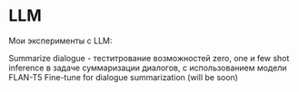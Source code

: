 # LLM
Мои эксперименты с LLM:

Summarize dialogue - теститрование возможностей zero, one и few shot inference в задаче суммаризации диалогов, с использованием модели FLAN-T5
Fine-tune for dialogue summarization (will be soon)
